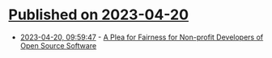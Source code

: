 # [Published on 2023-04-20](index.md)

* [2023-04-20, 09:59:47](https://lobste.rs/s/hilluq/plea_for_fairness_for_non_profit) - [A Plea for Fairness for Non-profit Developers of Open Source Software](https://www.isc.org/blogs/2023-cyber-resilience-act-letter/)

